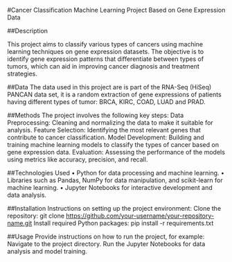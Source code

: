 #Cancer Classification Machine Learning Project Based on Gene Expression Data

##Description

This project aims to classify various types of cancers using machine learning techniques on gene expression datasets. The objective is to identify gene expression patterns that differentiate between types of tumors, which can aid in improving cancer diagnosis and treatment strategies.

##Data
The data used in this project are is part of the RNA-Seq (HiSeq) PANCAN data set, it is a random extraction of gene expressions of patients having different types of tumor: BRCA, KIRC, COAD, LUAD and PRAD.

##Methods
The project involves the following key steps:
		Data Preprocessing: Cleaning and normalizing the data to make it suitable for analysis.
		Feature Selection: Identifying the most relevant genes that contribute to cancer classification.
		Model Development: Building and training machine learning models to classify the types of cancer based on gene expression data.
		Evaluation: Assessing the performance of the models using metrics like accuracy, precision, and recall.
  
##Technologies Used
	•	Python for data processing and machine learning.
	•	Libraries such as Pandas, NumPy for data manipulation, and scikit-learn for machine learning.
	•	Jupyter Notebooks for interactive development and data analysis.
 
##Installation
Instructions on setting up the project environment:
		Clone the repository: git clone https://github.com/your-username/your-repository-name.git
		Install required Python packages: pip install -r requirements.txt
  
##Usage
Provide instructions on how to run the project, for example:
		Navigate to the project directory.
		Run the Jupyter Notebooks for data analysis and model training.

